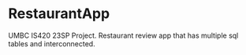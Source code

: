 # RestaurantApp
UMBC IS420 23SP Project. Restaurant review app that has multiple sql tables and interconnected.
